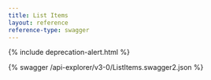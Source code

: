 ```yaml
---
title: List Items
layout: reference
reference-type: swagger
---
```


{% include deprecation-alert.html %}

{% swagger /api-explorer/v3-0/ListItems.swagger2.json %}
